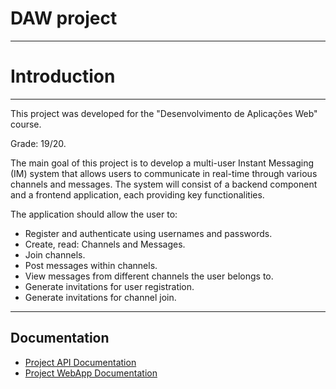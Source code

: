 # DAW project
---

# Introduction

---

This project was developed for the "Desenvolvimento de Aplicações Web" course.

Grade: 19/20.

The main goal of this project is to develop a multi-user Instant Messaging (IM) system that allows users to communicate in real-time through various channels and messages. The system will consist of a backend component and a frontend application, each providing key functionalities.

The application should allow the user to:
- Register and authenticate using usernames and passwords.
- Create, read: Channels and Messages.
- Join channels.
- Post messages within channels.
- View messages from different channels the user belongs to.
- Generate invitations for user registration.
- Generate invitations for channel join.

---

## Documentation

- [Project API Documentation](docs/api/README.md)
- [Project WebApp Documentation](docs/webApp/README.md)
